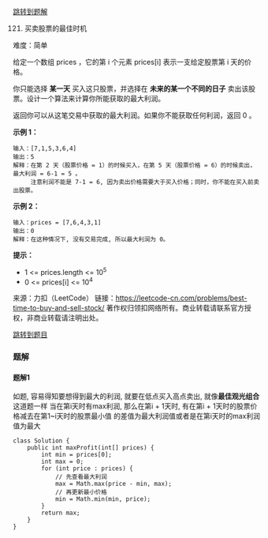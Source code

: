 [跳转到题解](#题解)

121. 买卖股票的最佳时机

难度：简单

给定一个数组 prices ，它的第 i 个元素 prices[i] 表示一支给定股票第 i 天的价格。

你只能选择 **某一天** 买入这只股票，并选择在 **未来的某一个不同的日子** 卖出该股票。设计一个算法来计算你所能获取的最大利润。

返回你可以从这笔交易中获取的最大利润。如果你不能获取任何利润，返回 0 。



**示例 1：**

```
输入：[7,1,5,3,6,4]
输出：5
解释：在第 2 天（股票价格 = 1）的时候买入，在第 5 天（股票价格 = 6）的时候卖出，最大利润 = 6-1 = 5 。
     注意利润不能是 7-1 = 6, 因为卖出价格需要大于买入价格；同时，你不能在买入前卖出股票。

```


**示例 2：**

```
输入：prices = [7,6,4,3,1]
输出：0
解释：在这种情况下, 没有交易完成, 所以最大利润为 0。

```


**提示：**

- 1 <= prices.length <= 10<sup>5</sup>
- 0 <= prices[i] <= 10<sup>4</sup>


来源：力扣（LeetCode）
链接：https://leetcode-cn.com/problems/best-time-to-buy-and-sell-stock/
著作权归领扣网络所有。商业转载请联系官方授权，非商业转载请注明出处。


[跳转到题目](#page)

### 题解

#### 题解1

如题, 容易得知要想得到最大的利润, 就要在低点买入高点卖出, 就像**最佳观光组合**这道题一样
当在第i天时有max利润, 那么在第i + 1天时, 有在第i + 1天时的股票价格减去在第1~i天时的股票最小值
的差值为最大利润值或者是在第i天时的max利润值为最大

```
class Solution {
    public int maxProfit(int[] prices) {
        int min = prices[0];
        int max = 0;
        for (int price : prices) {
            // 先查看最大利润
            max = Math.max(price - min, max);
            // 再更新最小价格
            min = Math.min(min, price);
        }
        return max;
    }
}
```
